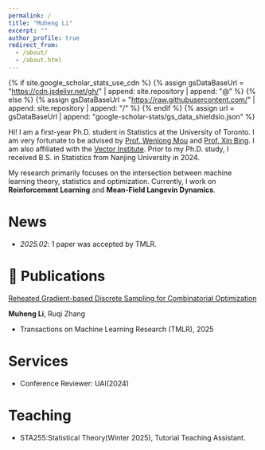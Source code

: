 ```yaml
---
permalink: /
title: "Muheng Li"
excerpt: ""
author_profile: true
redirect_from: 
  - /about/
  - /about.html
---
```


{% if site.google_scholar_stats_use_cdn %}
{% assign gsDataBaseUrl = "https://cdn.jsdelivr.net/gh/" | append: site.repository | append: "@" %}
{% else %}
{% assign gsDataBaseUrl = "https://raw.githubusercontent.com/" | append: site.repository | append: "/" %}
{% endif %}
{% assign url = gsDataBaseUrl | append: "google-scholar-stats/gs_data_shieldsio.json" %}

<span class='anchor' id='about-me'></span>

Hi! I am a first-year Ph.D. student in Statistics at the University of Toronto. I am very fortunate to be advised by 
<a href="https://mouwenlong.github.io/index.html" target="_blank">Prof. Wenlong Mou</a> 
and 
<a href="https://bingx1990.github.io/" target="_blank">Prof. Xin Bing</a>. 
I am also affiliated with the 
<a href="https://vectorinstitute.ai/" target="_blank">Vector Institute</a>. 
Prior to my Ph.D. study, I received B.S. in Statistics from Nanjing University in 2024.


My research primarily focuses on the intersection between machine learning theory, statistics and optimization. Currently, I work on **Reinforcement Learning** and **Mean-Field Langevin Dynamics**.



# News
- *2025.02*: 1 paper was accepted by TMLR.  

# 📝 Publications 


[Reheated Gradient-based Discrete Sampling for Combinatorial Optimization](https://arxiv.org/abs/2503.04047)

**Muheng Li**, Ruqi Zhang
- Transactions on Machine Learning Research (TMLR), 2025




<!-- # Honors and Awards
- *2021.10* Lorem ipsum dolor sit amet, consectetur adipiscing elit. Vivamus ornare aliquet ipsum, ac tempus justo dapibus sit amet. 
- *2021.09* Lorem ipsum dolor sit amet, consectetur adipiscing elit. Vivamus ornare aliquet ipsum, ac tempus justo dapibus sit amet.  -->

<!-- # 📖 Educations
- *2019.06 - 2022.04 (now)*, Lorem ipsum dolor sit amet, consectetur adipiscing elit. Vivamus ornare aliquet ipsum, ac tempus justo dapibus sit amet. 
- *2015.09 - 2019.06*, Lorem ipsum dolor sit amet, consectetur adipiscing elit. Vivamus ornare aliquet ipsum, ac tempus justo dapibus sit amet.  -->

<!-- # 💬 Invited Talks
- *2021.06*, Lorem ipsum dolor sit amet, consectetur adipiscing elit. Vivamus ornare aliquet ipsum, ac tempus justo dapibus sit amet. 
- *2021.03*, Lorem ipsum dolor sit amet, consectetur adipiscing elit. Vivamus ornare aliquet ipsum, ac tempus justo dapibus sit amet.  \| [\[video\]](https://github.com/) -->

#  Services
- Conference Reviewer: UAI(2024)


# Teaching
- STA255:Statistical Theory(Winter 2025), Tutorial Teaching Assistant.


<!-- # 💻 Internships
- *2019.05 - 2020.02*, [Lorem](https://github.com/), China. -->